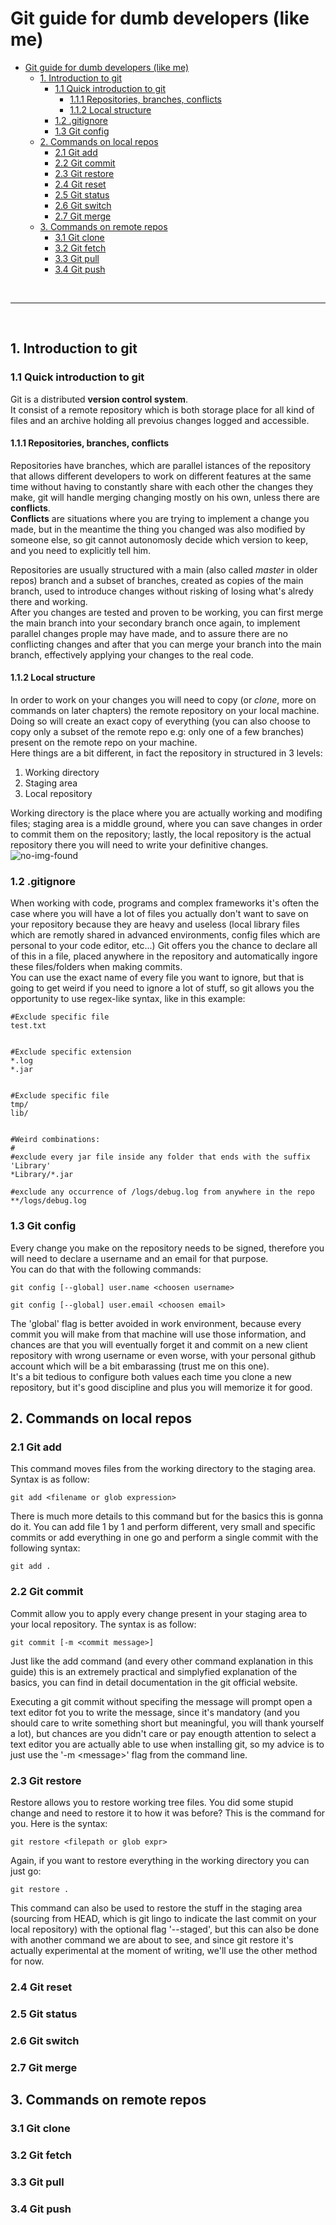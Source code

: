 # Git guide for dumb developers (like me)

- [Git guide for dumb developers (like me)](#git-guide-for-dumb-developers-like-me)
  - [1. Introduction to git](#1-introduction-to-git)
    - [1.1 Quick introduction to git](#11-quick-introduction-to-git)
      - [1.1.1 Repositories, branches, conflicts](#111-repositories-branches-conflicts)
      - [1.1.2 Local structure](#112-local-structure)
    - [1.2 .gitignore](#12-gitignore)
    - [1.3 Git config](#13-git-config)
  - [2. Commands on local repos](#2-commands-on-local-repos)
    - [2.1 Git add](#21-git-add)
    - [2.2 Git commit](#22-git-commit)
    - [2.3 Git restore](#23-git-restore)
    - [2.4 Git reset](#24-git-reset)
    - [2.5 Git status](#25-git-status)
    - [2.6 Git switch](#26-git-switch)
    - [2.7 Git merge](#27-git-merge)
  - [3. Commands on remote repos](#3-commands-on-remote-repos)
    - [3.1 Git clone](#31-git-clone)
    - [3.2 Git fetch](#32-git-fetch)
    - [3.3 Git pull](#33-git-pull)
    - [3.4 Git push](#34-git-push)

<br>

<div style="page-break-after:always" />

---

<br>

## 1. Introduction to git
### 1.1 Quick introduction to git
Git is a distributed **version control system**.
<br>
It consist of a remote repository which is both storage place for all kind of files and an archive holding all prevoius changes logged and accessible.

#### 1.1.1 Repositories, branches, conflicts
Repositories have branches, which are parallel istances of the repository that allows different developers to work on different features at the same time without having to constantly share with each other the changes they make, git will handle merging changing mostly on his own, unless there are **conflicts**.<br>
**Conflicts** are situations where you are trying to implement a change you made, but in the meantime the thing you changed was also modified by someone else, so git cannot autonomosly decide which version to keep, and you need to explicitly tell him.

Repositories are usually structured with a main (also called *master* in older repos) branch and a subset of branches, created as copies of the main branch, used to introduce changes without risking of losing what's alredy there and working.
<br>
After you changes are tested and proven to be working, you can first merge the main branch into your secondary branch once again, to implement parallel changes prople may have made, and to assure there are no conflicting changes and after that you can merge your branch into the main branch, effectively applying your changes to the real code.

#### 1.1.2 Local structure
In order to work on your changes you will need to copy (or *clone*, more on commands on later chapters) the remote repository on your local machine.
Doing so will create an exact copy of everything (you can also choose to copy only a subset of the remote repo e.g: only one of a few branches) present on the remote repo on your machine.
<br>
Here things are a bit different, in fact the repository in structured in 3 levels:
1. Working directory
2. Staging area
3. Local repository

Working directory is the place where you are actually working and modifing files; staging area is a middle ground, where you can save changes in order to commit them on the repository; lastly, the local repository is the actual repository there you will need to write your definitive changes.
![no-img-found](img/local-repo-staging-wd.png)

### 1.2 .gitignore
When working with code, programs and complex frameworks it's often the case where you will have a lot of files you actually don't want to save on your repository because they are heavy and useless (local library files which are remotly shared in advanced environments, config files which are personal to your code editor, etc...)
Git offers you the chance to declare all of this in a file, placed anywhere in the repository and automatically ingore these files/folders when making commits.
<br>
You can use the exact name of every file you want to ignore, but that is going to get weird if you need to ignore a lot of stuff, so git allows you the opportunity to use regex-like syntax, like in this example:

```
#Exclude specific file
test.txt


#Exclude specific extension
*.log
*.jar


#Exclude specific file
tmp/
lib/


#Weird combinations:
#
#exclude every jar file inside any folder that ends with the suffix 'Library'
*Library/*.jar

#exclude any occurrence of /logs/debug.log from anywhere in the repo
**/logs/debug.log
```


### 1.3 Git config
Every change you make on the repository needs to be signed, therefore you will need to declare a username and an email for that purpose.<br>
You can do that with the following commands:

```
git config [--global] user.name <choosen username>
```

```
git config [--global] user.email <choosen email>
```

The 'global' flag is better avoided in work environment, because every commit you will make from that machine will use those information, and chances are that you will eventually forget it and commit on a new client repository with wrong username or even worse, with your personal github account which will be a bit embarassing (trust me on this one).
<br>
It's a bit tedious to configure both values each time you clone a new repository, but it's good discipline and plus you will memorize it for good.

## 2. Commands on local repos
### 2.1 Git add
This command moves files from the working directory to the staging area. Syntax is as follow:
```
git add <filename or glob expression>
```
There is much more details to this command but for the basics this is gonna do it.
You can add file 1 by 1 and perform different, very small and specific commits or add everything in one go and perform a single commit with the following syntax:
```
git add .
```

### 2.2 Git commit
Commit allow you to apply every change present in your staging area to your local repository.
The syntax is as follow:
```
git commit [-m <commit message>]
```
Just like the add command (and every other command explanation in this guide) this is an extremely practical and simplyfied explanation of the basics, you can find in detail documentation in the git official website.

Executing a git commit without specifing the message will prompt open a text editor fot you to write the message, since it's mandatory (and you should care to write something short but meaningful, you will thank yourself a lot), but chances are you didn't care or pay enougth attention to select a text editor you are actually able to use when installing git, so my advice is to just use the '-m \<message>' flag from the command line.


### 2.3 Git restore
Restore allows you to restore working tree files. You did some stupid change and need to restore it to how it was before? This is the command for you.
Here is the syntax:
```
git restore <filepath or glob expr>
```

Again, if you want to restore everything in the working directory you can just go:
```
git restore .
```
This command can also be used to restore the stuff in the staging area (sourcing from HEAD, which is git lingo to indicate the last commit on your local repository) with the optional flag '--staged', but this can also be done with another command we are about to see, and since git restore it's actually experimental at the moment of writing, we'll use the other method for now.

### 2.4 Git reset
### 2.5 Git status
### 2.6 Git switch
### 2.7 Git merge

## 3. Commands on remote repos
### 3.1 Git clone
### 3.2 Git fetch
### 3.3 Git pull
### 3.4 Git push